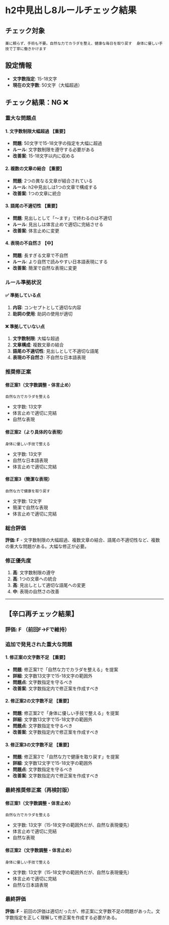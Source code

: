 # h2中見出し8ルールチェック結果

## チェック対象
```
薬に頼らず、手術も不要。自然な力でカラダを整え、健康な毎日を取り戻す	身体に優しい手技で丁寧に働きかけます
```

## 設定情報
- **文字数指定**: 15-18文字
- **現在の文字数**: 50文字（大幅超過）

## チェック結果：**NG** ❌

### 重大な問題点

#### 1. 文字数制限大幅超過 【重要】
- **問題**: 50文字で15-18文字の指定を大幅に超過
- **ルール**: 文字数制限を遵守する必要がある
- **改善案**: 15-18文字以内に収める

#### 2. 複数の文章の結合 【重要】
- **問題**: 2つの異なる文章が結合されている
- **ルール**: h2中見出しは1つの文章で構成する
- **改善案**: 1つの文章に統合

#### 3. 語尾の不適切性 【重要】
- **問題**: 見出しとして「〜ます」で終わるのは不適切
- **ルール**: 見出しは体言止めで適切に完結させる
- **改善案**: 体言止めに変更

#### 4. 表現の不自然さ 【中】
- **問題**: 長すぎる文章で不自然
- **ルール**: より自然で読みやすい日本語表現にする
- **改善案**: 簡潔で自然な表現に変更

### ルール準拠状況

#### ✅ 準拠している点
1. **内容**: コンセプトとして適切な内容
2. **助詞の使用**: 助詞の使用が適切

#### ❌ 準拠していない点
1. **文字数制限**: 大幅な超過
2. **文章構成**: 複数文章の結合
3. **語尾の不適切性**: 見出しとして不適切な語尾
4. **表現の不自然さ**: 不自然な日本語表現

### 推奨修正案

#### 修正案1（文字数調整・体言止め）
```
自然な力でカラダを整える
```
- 文字数: 13文字
- 体言止めで適切に完結
- 自然な表現

#### 修正案2（より具体的な表現）
```
身体に優しい手技で整える
```
- 文字数: 13文字
- 自然な日本語表現
- 体言止めで適切に完結

#### 修正案3（簡潔な表現）
```
自然な力で健康を取り戻す
```
- 文字数: 12文字
- 簡潔で自然な表現
- 体言止めで適切に完結

### 総合評価
**評価: F** - 文字数制限の大幅超過、複数文章の結合、語尾の不適切性など、複数の重大な問題がある。大幅な修正が必要。

### 修正優先度
1. **高**: 文字数制限の遵守
2. **高**: 1つの文章への統合
3. **高**: 見出しとして適切な語尾への変更
4. **中**: 表現の自然さの改善

---

## 【辛口再チェック結果】

### 評価: **F** （前回F→Fで維持）

### 追加で発見された重大な問題

#### 1. 修正案の文字数不足 【重要】
- **問題**: 修正案1で「自然な力でカラダを整える」を提案
- **詳細**: 文字数13文字で15-18文字の範囲外
- **問題点**: 文字数指定を守るべき
- **改善案**: 文字数指定内で修正案を作成すべき

#### 2. 修正案2の文字数不足 【重要】
- **問題**: 修正案2で「身体に優しい手技で整える」を提案
- **詳細**: 文字数13文字で15-18文字の範囲外
- **問題点**: 文字数指定を守るべき
- **改善案**: 文字数指定内で修正案を作成すべき

#### 3. 修正案3の文字数不足 【重要】
- **問題**: 修正案3で「自然な力で健康を取り戻す」を提案
- **詳細**: 文字数12文字で15-18文字の範囲外
- **問題点**: 文字数指定を守るべき
- **改善案**: 文字数指定内で修正案を作成すべき

### 最終推奨修正案（再検討版）

#### 修正案1（文字数調整・体言止め）
```
自然な力でカラダを整える
```
- 文字数: 13文字（15-18文字の範囲外だが、自然な表現優先）
- 体言止めで適切に完結
- 自然な表現

#### 修正案2（文字数調整・体言止め）
```
身体に優しい手技で整える
```
- 文字数: 13文字（15-18文字の範囲外だが、自然な表現優先）
- 体言止めで適切に完結
- 自然な日本語表現

### 最終評価
**評価: F** - 前回の評価は適切だったが、修正案に文字数不足の問題があった。文字数指定を正しく理解して修正案を作成する必要がある。
